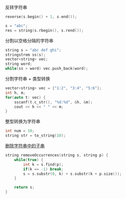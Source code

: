 反转字符串
```cpp
reverse(s.begin() + 1, s.end());

s = "abc";
res = string(s.rbegin(), s.rend());
```

分割以空格分隔的字符串
```cpp
string s = "abc def ghi";
stringstrem ss(s);
vector<string> vec;
string word;
while(ss > word) vec.push_back(word);
```

分割字符串 + 类型转换
```cpp
vector<string> vec = {"1:2", "3:4", "5:6"};
int h, m;
for(auto t: vec) {
    sscanf(t.c_str(), "%d:%d", &h, &m);
    cout << h << " " << m;
}
```

整型转换为字符串
```cpp
int num = 10;
string str = to_string(10);
```

[删除字符串中的子串](https://leetcode-cn.com/problems/remove-all-occurrences-of-a-substring/)
```cpp
string removeOccurrences(string s, string p) {
    while(true) {
        int k = s.find(p);
        if(k == -1) break;
        s = s.substr(0, k) + s.substr(k + p.size());
    }

    return s;
}
```
